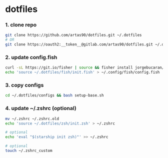 # dotfiles

### 1. clone repo
```sh
git clone https://github.com/artas90/dotfiles.git ~/.dotfiles
# OR
git clone https://oauth2:__token__@gitlab.com/artas90/dotfiles.git ~/.dotfiles
```

### 2. update config.fish
```sh
curl -sL https://git.io/fisher | source && fisher install jorgebucaran/fisher
echo 'source ~/.dotfiles/fish/init.fish' > ~/.config/fish/config.fish
```

### 3. copy configs
```sh
cd ~/.dotfiles/configs && bash setup-base.sh
```

### 4. update ~/.zshrc (optional)
```sh
mv ~/.zshrc ~/.zshrc.old
echo 'source ~/.dotfiles/zsh/init.zsh' > ~/.zshrc

# optional
echo 'eval "$(starship init zsh)"' >> ~/.zshrc

# optional
touch ~/.zshrc_custom
```
